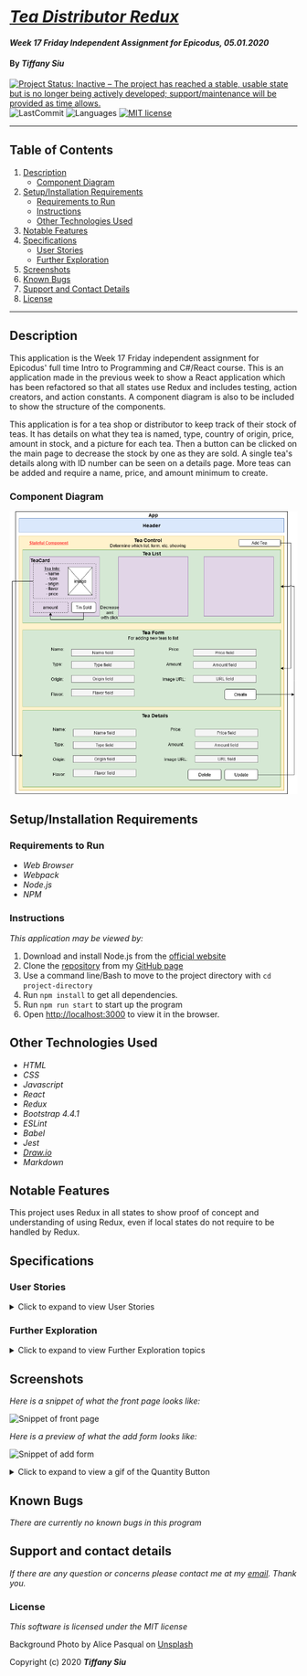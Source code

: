 # _[Tea Distributor Redux](https://github.com/TSiu88/https://github.com/TSiu88/tea-distributor-redux)_

#### _Week 17 Friday Independent Assignment for Epicodus, 05.01.2020_

#### By _**Tiffany Siu**_

[![Project Status: Inactive – The project has reached a stable, usable state but is no longer being actively developed; support/maintenance will be provided as time allows.](https://www.repostatus.org/badges/latest/inactive.svg)](https://www.repostatus.org/#inactive)
![LastCommit](https://img.shields.io/github/last-commit/tsiu88/tea-distributor-redux)
![Languages](https://img.shields.io/github/languages/top/tsiu88/tea-distributor-redux)
[![MIT license](https://img.shields.io/badge/License-MIT-orange.svg)](https://lbesson.mit-license.org/)

---
## Table of Contents
1. [Description](#description)
    - [Component Diagram](#component-diagram)
2. [Setup/Installation Requirements](#setup/installation-requirements)
    - [Requirements to Run](#requirements-to-run)
    - [Instructions](#instructions)
    - [Other Technologies Used](#other-technologies-used)
3. [Notable Features](#notable-features)
4. [Specifications](#specifications)
    - [User Stories](#user-stories)
    - [Further Exploration](#further-exploration)
5. [Screenshots](#screenshots)
6. [Known Bugs](#known-bugs)
7. [Support and Contact Details](#support-and-contact-details)
8. [License](#license)
---
## Description

This application is the Week 17 Friday independent assignment for Epicodus' full time Intro to Programming and C#/React course. This is an application made in the previous week to show a React application which has been refactored so that all states use Redux and includes testing, action creators, and action constants.  A component diagram is also to be included to show the structure of the components.

This application is for a tea shop or distributor to keep track of their stock of teas.  It has details on what they tea is named, type, country of origin, price, amount in stock, and a picture for each tea.  Then a button can be clicked on the main page to decrease the stock by one as they are sold.  A single tea's details along with ID number can be seen on a details page.  More teas can be added and require a name, price, and amount minimum to create.

### Component Diagram

![Component Diagram](./public/Component-Diagram.png)

## Setup/Installation Requirements

### Requirements to Run

* _Web Browser_
* _Webpack_
* _Node.js_
* _NPM_

### Instructions

*This application may be viewed by:*

1. Download and install Node.js from the [official website](https://nodejs.org/en/download/)
2. Clone the [repository](https://github.com/TSiu88/tea-distributor-redux.git) from my [GitHub page](https://github.com/TSiu88)
3. Use a command line/Bash to move to the project directory with `cd project-directory`
4. Run `npm install` to get all dependencies. 
5. Run `npm run start` to start up the program
6. Open [http://localhost:3000](http://localhost:3000) to view it in the browser.

## Other Technologies Used

* _HTML_
* _CSS_
* _Javascript_
* _React_
* _Redux_
* _Bootstrap 4.4.1_
* _ESLint_
* _Babel_
* _Jest_
* _[Draw.io](https://app.diagrams.net/)_
* _Markdown_

## Notable Features
This project uses Redux in all states to show proof of concept and understanding of using Redux, even if local states do not require to be handled by Redux.

## Specifications

### User Stories
<details>
  <summary>Click to expand to view User Stories </summary>

  - [x] As a user, I want to see a list/menu of all available teas. For each tea, I want to see its name, type, origin, flavor, price and an image.
  - [x] As a user, I want to submit a form to add a new tea to a list.
  - [x] As a user, I want to be able to click on a tea to see its detail page.
  - [x] As a user, I want to see how many tins are left for a tea (quantity).
  - [x] As a user, I want to be able to click a button next to a tea whenever I sell a tin of it. This should decrease the number of tins left by 1. Tins should not be able to go below 0.

</details>

### Further Exploration

<details>
  <summary>Click to expand to view Further Exploration topics </summary>

  - [ ] As a user, I want the option to edit a tea's properties after entering them just in case I make a mistake.
  - [ ] As a user, I want to be able to delete a tea.
  - [x] As a user, I want a tea to update to say "Out of Stock" once it's empty.
  - [x] As a user, I want teas with less than 10 pints to include a message that says "Almost Empty" so I can try some before it's gone!
  - [ ] As a user, I want to have teas prices to be color-coded for easy readability. This could be based on their price, the style of beer or kombucha, or the amount of tins left.
  - [ ] As a user, I want this application to be nicely styled. (Use stylesheets and CSS objects!)

</details>

## Screenshots

_Here is a snippet of what the front page looks like:_

![Snippet of front page](./public/snippet1.png)

_Here is a preview of what the add form looks like:_

![Snippet of add form](./public/snippet2.png)

<details>
  <summary>Click to expand to view a gif of the Quantity Button </summary>

  ![Animation of QuantityButton functionality](./public/quantityButton.gif)

  </details>

## Known Bugs

_There are currently no known bugs in this program_

## Support and contact details

_If there are any question or concerns please contact me at my [email](mailto:tsiu88@gmail.com). Thank you._

### License

*This software is licensed under the MIT license*

Background Photo by Alice Pasqual on [Unsplash](https://unsplash.com/photos/xdD-x2Y2SPI)

Copyright (c) 2020 **_Tiffany Siu_**
